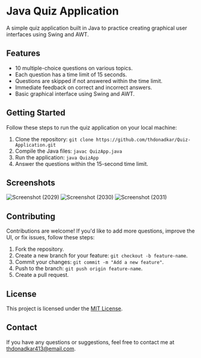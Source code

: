 # Java Quiz Application

A simple quiz application built in Java to practice creating graphical user interfaces using Swing and AWT.

## Features

- 10 multiple-choice questions on various topics.
- Each question has a time limit of 15 seconds.
- Questions are skipped if not answered within the time limit.
- Immediate feedback on correct and incorrect answers.
- Basic graphical interface using Swing and AWT.

## Getting Started

Follow these steps to run the quiz application on your local machine:

1. Clone the repository: `git clone https://github.com/thdonadkar/Quiz-Application.git`
2. Compile the Java files: `javac QuizApp.java`
3. Run the application: `java QuizApp`
4. Answer the questions within the 15-second time limit.

## Screenshots
![Screenshot (2029)](https://github.com/thdonadkar/Quiz-Application/assets/72977141/d0236111-a5f5-4478-8228-cb5764ec1c60)
![Screenshot (2030)](https://github.com/thdonadkar/Quiz-Application/assets/72977141/572ce55f-5374-42ed-8da6-da307823fb99)
![Screenshot (2031)](https://github.com/thdonadkar/Quiz-Application/assets/72977141/603f25fe-030f-4296-b332-601517904520)


## Contributing

Contributions are welcome! If you'd like to add more questions, improve the UI, or fix issues, follow these steps:

1. Fork the repository.
2. Create a new branch for your feature: `git checkout -b feature-name`.
3. Commit your changes: `git commit -m "Add a new feature"`.
4. Push to the branch: `git push origin feature-name`.
5. Create a pull request.

## License

This project is licensed under the [MIT License](LICENSE).

## Contact

If you have any questions or suggestions, feel free to contact me at thdonadkar413@email.com.
